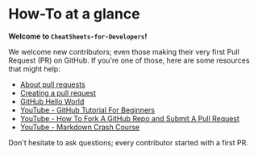 # How-To at a glance

**Welcome to `CheatSheets-for-Developers`!**

We welcome new contributors; even those making their very first Pull Request (PR) on GitHub. If you're one of those, here are some resources that might help:

* [About pull requests](https://docs.github.com/en/pull-requests/collaborating-with-pull-requests/proposing-changes-to-your-work-with-pull-requests/about-pull-requests)
* [Creating a pull request](https://docs.github.com/en/pull-requests/collaborating-with-pull-requests/proposing-changes-to-your-work-with-pull-requests/creating-a-pull-request)
* [GitHub Hello World](https://docs.github.com/en/get-started/quickstart/hello-world)
* [YouTube - GitHub Tutorial For Beginners](https://www.youtube.com/watch?v=0fKg7e37bQE)
* [YouTube - How To Fork A GitHub Repo and Submit A Pull Request](https://www.youtube.com/watch?v=G1I3HF4YWEw)
* [YouTube - Markdown Crash Course](https://www.youtube.com/watch?v=HUBNt18RFbo)

Don't hesitate to ask questions; every contributor started with a first PR.
